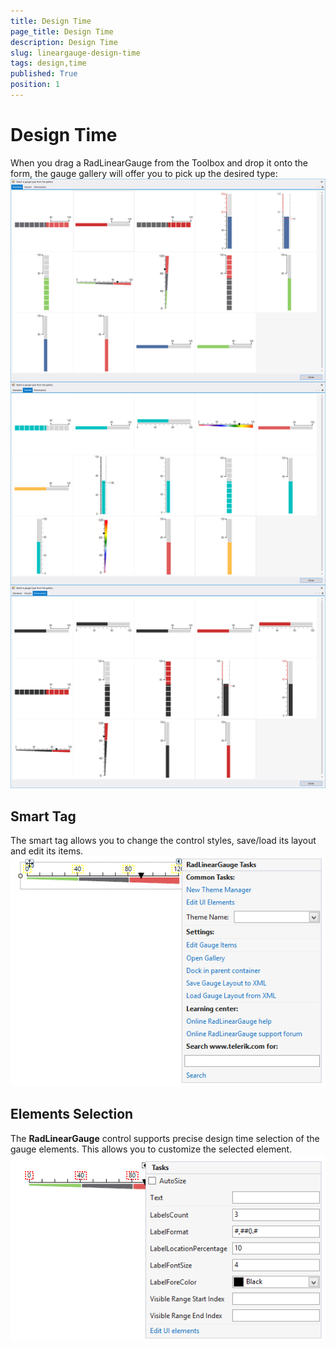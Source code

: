 ```yaml
---
title: Design Time
page_title: Design Time
description: Design Time
slug: lineargauge-design-time
tags: design,time
published: True
position: 1
---
```


# Design Time



When you drag a RadLinearGauge from the Toolbox and drop it onto the form, the gauge gallery will offer you to pick up the desired type:![lineargauge-design-time 001](images/lineargauge-design-time001.png)

## Smart Tag

The smart tag allows you to change the control styles, save/load its layout and edit its items.![lineargauge-design-time 002](images/lineargauge-design-time002.png)

## Elements Selection

The __RadLinearGauge__ control supports precise design time selection of the gauge elements. This allows you to customize the selected element.![lineargauge-design-time 003](images/lineargauge-design-time003.png)
